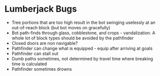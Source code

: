 # Lumberjack Bugs
* Tree portions that are too high result in the bot swinging uselessly at an out-of-reach block (but bot moves on gracefully)
* Bot path-finds through glass, cobblestone, and crops - vandalization. A whole lot of block types should be avoided by the pathfinder
* Closed doors are non navigable?
* Pathfinder can change what is equipped - equip after arriving at goals
* Pathfinder can stall out
* Dumb paths sometimes, not determined by travel time where breaking time is calculated
* Pathfinder sometimes drowns